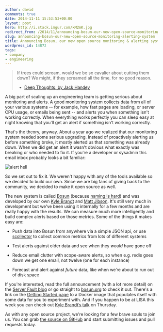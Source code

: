 ```yaml
---
author: david
comments: true
date: 2014-11-11 15:53:53+00:00
layout: post
hero: http://i.stack.imgur.com/kM2mK.jpg
redirect_from: /2014/11/announcing-bosun-our-new-open-source-monitoring-alerting-system
slug: announcing-bosun-our-new-open-source-monitoring-alerting-system
title: Announcing Bosun, our new open source monitoring & alerting system
wordpress_id: 14872
tags:
- company
- engineering
---
```


> If trees could scream, would we be so cavalier about cutting them down?
> We might, if they screamed all the time, for no good reason.  
> - [Deep Thoughts, by Jack Handey](http://en.wikiquote.org/wiki/Jack_Handey)





A big part of scaling up an engineering team is getting serious about monitoring and alerts. A good monitoring system collects data from all of your various systems -- for example, how fast pages are loading, or server CPU usage, or emails being sent -- and alerts you when something isn't working correctly. When everything works perfectly you can sleep easy at night knowing that you'll get an alert if something isn't working correctly.





That's the theory, anyway. About a year ago we realized that our monitoring system needed some serious upgrading. Instead of proactively alerting us before something broke, it mostly alerted us that something was already down. When we did get an alert it wasn't obvious what exactly was breaking or who needed to fix it. If you're a developer or sysadmin this email inbox probably looks a bit familiar:



![alert hell](http://i.stack.imgur.com/oR3cl.png)



So we set out to fix it. We weren't happy with any of the tools available so we decided to build our own. Since we are big fans of giving back to the community, we decided to make it open source as well.





The new system is called [Bosun](http://bosun.org/) (because [naming is hard](http://blog.stackoverflow.com/2009/03/it-stack-overflow-update-naming-is-hard/)) and was developed by our own [Kyle Brandt](http://serverfault.com/users/2561/kyle-brandt) and [Matt Jibson](http://stackoverflow.com/users/864236/mjibson). It's still very much in development but we've been using it internally for a few months and are really happy with the results. We can measure much more intelligently and build complex alerts based on those metrics. Some of the things it makes easy are:






	
  * Push data into Bosun from anywhere via a simple JSON api, or use [scollector](http://bosun.org/scollector/) to collect common metrics from lots of different systems

	
  * Test alerts against older data and see when they _would_ have gone off

	
  * Reduce email clutter with scope-aware alerts, so when e.g. redis goes down we get one email, not twelve (one for each instance)

	
  * Forecast and alert against _future_ data, like when we’re about to run out of disk space





If you're interested, read the full announcement (with a lot more detail) on the [Server Fault blog](http://blog.serverfault.com/2014/11/10/announcing-bosun/) or go straight to [bosun.org](http://bosun.org/) to check it out. There's a link on the [Getting Started page](http://bosun.org/gettingstarted.html) to a Docker image that populates itself with some data for you to experiment with. And if you happen to be at LISA this week you can check out [Kyle Brandt’s talk](https://www.usenix.org/conference/lisa14/conference-program/presentation/brandt) on Thursday.




As with any open source project, we're looking for a few brave souls to join us. You can grab [the source on GitHub](https://github.com/bosun-monitor/bosun) and start submitting issues and pull requests today.
